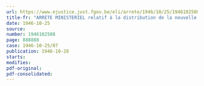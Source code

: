 ```yaml
---
url: https://www.ejustice.just.fgov.be/eli/arrete/1946/10/25/1946102508/justel
title-fr: "ARRETE MINISTERIEL relatif à la distribution de la nouvelle carte de savon et des nouveaux timbres spéciaux de savon"
date: 1946-10-25
source:
number: 1946102508
page: 888888
case: 1946-10-25/07
publication: 1946-10-28
starts:
modifies:
pdf-original:
pdf-consolidated:
---
```


